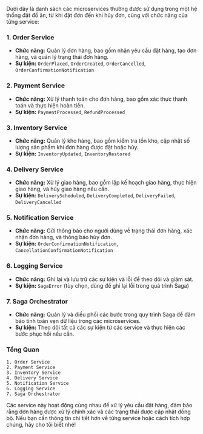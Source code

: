 Dưới đây là danh sách các microservices thường được sử dụng trong một hệ thống đặt đồ ăn, từ khi đặt đơn đến khi hủy đơn, cùng với chức năng của từng service:

### 1. **Order Service**
   - **Chức năng:** Quản lý đơn hàng, bao gồm nhận yêu cầu đặt hàng, tạo đơn hàng, và quản lý trạng thái đơn hàng.
   - **Sự kiện:** `OrderPlaced`, `OrderCreated`, `OrderCancelled`, `OrderConfirmationNotification`

### 2. **Payment Service**
   - **Chức năng:** Xử lý thanh toán cho đơn hàng, bao gồm xác thực thanh toán và thực hiện hoàn tiền.
   - **Sự kiện:** `PaymentProcessed`, `RefundProcessed`

### 3. **Inventory Service**
   - **Chức năng:** Quản lý kho hàng, bao gồm kiểm tra tồn kho, cập nhật số lượng sản phẩm khi đơn hàng được đặt hoặc hủy.
   - **Sự kiện:** `InventoryUpdated`, `InventoryRestored`

### 4. **Delivery Service**
   - **Chức năng:** Xử lý giao hàng, bao gồm lập kế hoạch giao hàng, thực hiện giao hàng, và hủy giao hàng nếu cần.
   - **Sự kiện:** `DeliveryScheduled`, `DeliveryCompleted`, `DeliveryFailed`, `DeliveryCancelled`

### 5. **Notification Service**
   - **Chức năng:** Gửi thông báo cho người dùng về trạng thái đơn hàng, xác nhận đơn hàng, và thông báo hủy đơn.
   - **Sự kiện:** `OrderConfirmationNotification`, `CancellationConfirmationNotification`

### 6. **Logging Service**
   - **Chức năng:** Ghi lại và lưu trữ các sự kiện và lỗi để theo dõi và giám sát.
   - **Sự kiện:** `SagaError` (tùy chọn, dùng để ghi lại lỗi trong quá trình Saga)

### 7. **Saga Orchestrator**
   - **Chức năng:** Quản lý và điều phối các bước trong quy trình Saga để đảm bảo tính toàn vẹn dữ liệu trong các microservices.
   - **Sự kiện:** Theo dõi tất cả các sự kiện từ các service và thực hiện các bước phục hồi nếu cần.

### Tổng Quan

```plaintext
1. Order Service
2. Payment Service
3. Inventory Service
4. Delivery Service
5. Notification Service
6. Logging Service
7. Saga Orchestrator
```

Các service này hoạt động cùng nhau để xử lý yêu cầu đặt hàng, đảm bảo rằng đơn hàng được xử lý chính xác và các trạng thái được cập nhật đồng bộ. Nếu bạn cần thông tin chi tiết hơn về từng service hoặc cách tích hợp chúng, hãy cho tôi biết nhé!